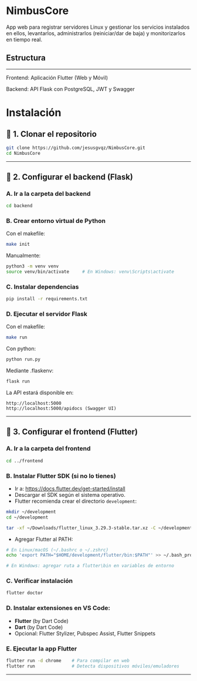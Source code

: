 # NimbusCore
App web para registrar servidores Linux y gestionar los servicios instalados en ellos, levantarlos, administrarlos (reiniciar/dar de baja) y monitorizarlos en tiempo real.

## Estructura
---
Frontend: Aplicación Flutter (Web y Móvil)

Backend: API Flask con PostgreSQL, JWT y Swagger

# Instalación

## 🔄 1. Clonar el repositorio
```bash
git clone https://github.com/jesusgvqz/NimbusCore.git
cd NimbusCore
```

---

## 🐍 2. Configurar el backend (Flask)

### A. Ir a la carpeta del backend
```bash
cd backend
```

### B. Crear entorno virtual de Python
Con el makefile:
```bash
make init
```

Manualmente:
```bash
python3 -m venv venv
source venv/bin/activate     # En Windows: venv\Scripts\activate
```

### C. Instalar dependencias
```bash
pip install -r requirements.txt
```

### D. Ejecutar el servidor Flask
Con el makefile:
```bash
make run
```
Con python:
```bash
python run.py
```
Mediante .flaskenv:
```bash
flask run
```

La API estará disponible en:
```
http://localhost:5000
http://localhost:5000/apidocs (Swagger UI)
```

---

## 🎯 3. Configurar el frontend (Flutter)

### A. Ir a la carpeta del frontend
```bash
cd ../frontend
```

### B. Instalar Flutter SDK (si no lo tienes)
- Ir a: https://docs.flutter.dev/get-started/install
- Descargar el SDK según el sistema operativo.
- Flutter recomienda crear el directorio `development`:
```bash
mkdir ~/development
cd ~/development
```
```bash
tar -xf ~/Downloads/flutter_linux_3.29.3-stable.tar.xz -C ~/development/
```

- Agregar Flutter al PATH:
```bash
# En Linux/macOS (~/.bashrc o ~/.zshrc)
echo 'export PATH="$HOME/development/flutter/bin:$PATH"' >> ~/.bash_profile

# En Windows: agregar ruta a flutter\bin en variables de entorno
```

### C. Verificar instalación
```bash
flutter doctor
```

### D. Instalar extensiones en VS Code:
- **Flutter** (by Dart Code)
- **Dart** (by Dart Code)
- Opcional: Flutter Stylizer, Pubspec Assist, Flutter Snippets

### E. Ejecutar la app Flutter
```bash
flutter run -d chrome    # Para compilar en web
flutter run              # Detecta dispositivos móviles/emuladores
```

---
